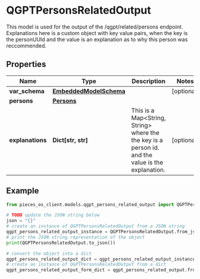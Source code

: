 # QGPTPersonsRelatedOutput

This model is used for the output of the /qgpt/related/persons endpoint.  Explanations here is a custom object with key value pairs, when the key is the personUUId and the value is an explanation as to why this person was reccommended.

## Properties

Name | Type | Description | Notes
------------ | ------------- | ------------- | -------------
**var_schema** | [**EmbeddedModelSchema**](EmbeddedModelSchema) |  | [optional] 
**persons** | [**Persons**](Persons) |  | 
**explanations** | **Dict[str, str]** | This is a Map&lt;String, String&gt; where the the key is a person id. and the value is the explanation. | [optional] 

## Example

```python
from pieces_os_client.models.qgpt_persons_related_output import QGPTPersonsRelatedOutput

# TODO update the JSON string below
json = "{}"
# create an instance of QGPTPersonsRelatedOutput from a JSON string
qgpt_persons_related_output_instance = QGPTPersonsRelatedOutput.from_json(json)
# print the JSON string representation of the object
print(QGPTPersonsRelatedOutput.to_json())

# convert the object into a dict
qgpt_persons_related_output_dict = qgpt_persons_related_output_instance.to_dict()
# create an instance of QGPTPersonsRelatedOutput from a dict
qgpt_persons_related_output_form_dict = qgpt_persons_related_output.from_dict(qgpt_persons_related_output_dict)
```


